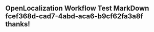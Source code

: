 <properties
ms.topic="hero-topic"
ms.test1="hero-topic"
ms.test2="test"/>

## OpenLocalization Workflow Test MarkDown fcef368d-cad7-4abd-aca6-b9cf62fa3a8f thanks!
